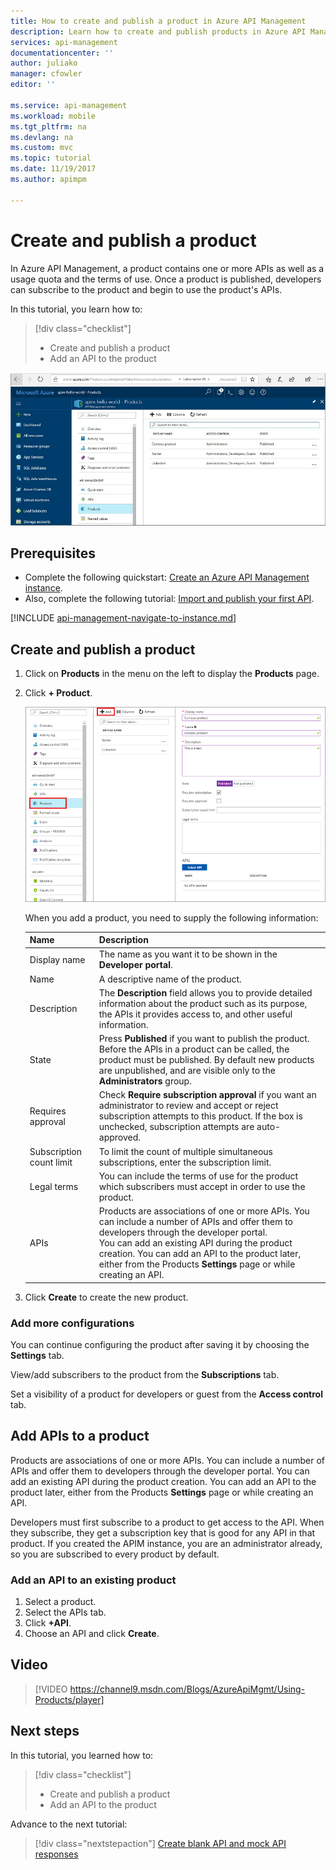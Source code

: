 ```yaml
---
title: How to create and publish a product in Azure API Management
description: Learn how to create and publish products in Azure API Management.
services: api-management
documentationcenter: ''
author: juliako
manager: cfowler
editor: ''

ms.service: api-management
ms.workload: mobile
ms.tgt_pltfrm: na
ms.devlang: na
ms.custom: mvc
ms.topic: tutorial
ms.date: 11/19/2017
ms.author: apimpm

---
```

# Create and publish a product  

In Azure API Management, a product contains one or more APIs as well as a usage quota and the terms of use. Once a product is published, developers can subscribe to the product and begin to use the product's APIs.  

In this tutorial, you learn how to:

> [!div class="checklist"]
> * Create and publish a product
> * Add an API to the product

![added product](media/api-management-howto-add-products/added-product.png)

## Prerequisites

+ Complete the following quickstart: [Create an Azure API Management instance](get-started-create-service-instance.md).
+ Also, complete the following tutorial: [Import and publish your first API](import-and-publish.md).

[!INCLUDE [api-management-navigate-to-instance.md](../../includes/api-management-navigate-to-instance.md)]

## Create and publish a product

1. Click on **Products** in the menu on the left to display the **Products** page.
2. Click **+ Product**.

    ![added product](media/api-management-howto-add-products/add-product.png)

    When you add a product, you need to supply the following information: 


   |           Name           |                                                                                                                                                             Description                                                                                                                                                              |
   |--------------------------|--------------------------------------------------------------------------------------------------------------------------------------------------------------------------------------------------------------------------------------------------------------------------------------------------------------------------------------|
   |       Display name       |                                                                                                                            The name as you want it to be shown in the <strong>Developer portal</strong>.                                                                                                                             |
   |           Name           |                                                                                                                                                  A descriptive name of the product.                                                                                                                                                  |
   |       Description        |                                                                        The <strong>Description</strong> field allows you to provide detailed information about the product such as its purpose, the APIs it provides access to, and other useful information.                                                                        |
   |          State           |                                     Press <strong>Published</strong> if you want to publish the product. Before the APIs in a product can be called, the product must be published. By default new products are unpublished, and are visible only to the  <strong>Administrators</strong> group.                                     |
   |    Requires approval     |                                                      Check <strong>Require subscription approval</strong> if you want an administrator to review and accept or reject subscription attempts to this product. If the box is unchecked, subscription attempts are auto-approved.                                                       |
   | Subscription count limit |                                                                                                                       To limit the count of multiple simultaneous subscriptions, enter the subscription limit.                                                                                                                       |
   |       Legal terms        |                                                                                                             You can include the terms of use for the product which subscribers must accept in order to use the product.                                                                                                              |
   |           APIs           | Products are associations of one or more APIs. You can include a number of APIs and offer them to developers through the developer portal. <br/> You can add an existing API during the product creation. You can add an API to the product later, either from the Products <strong>Settings</strong> page or while creating an API. |


3. Click **Create** to create the new product.

### Add more configurations

You can continue configuring the product after saving it by choosing the **Settings** tab. 

View/add subscribers to the product from the **Subscriptions** tab.

Set a visibility of a product for developers or guest from the **Access control** tab.

## <a name="add-apis"> </a>Add APIs to a product

Products are associations of one or more APIs. You can include a number of APIs and offer them to developers through the developer portal. You can add an existing API during the product creation. You can add an API to the product later, either from the Products **Settings** page or while creating an API.

Developers must first subscribe to a product to get access to the API. When they subscribe, they get a subscription key that is good for any API in that product. If you created the APIM instance, you are an administrator already, so you are subscribed to every product by default.

### Add an API to an existing product

1. Select a product.
2. Select the APIs tab.
3. Click **+API**.
4. Choose an API and click **Create**.

## Video

> [!VIDEO https://channel9.msdn.com/Blogs/AzureApiMgmt/Using-Products/player]
> 
> 

## Next steps

In this tutorial, you learned how to:

> [!div class="checklist"]
> * Create and publish a product
> * Add an API to the product

Advance to the next tutorial:

> [!div class="nextstepaction"]
> [Create blank API and mock API responses](mock-api-responses.md)
